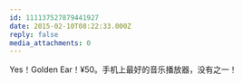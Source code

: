 ```yaml
---
id: 111137527879441927
date: 2015-02-10T08:22:33.000Z
reply: false
media_attachments: 0
---
```


Yes！Golden Ear！¥50。手机上最好的音乐播放器，没有之一！

